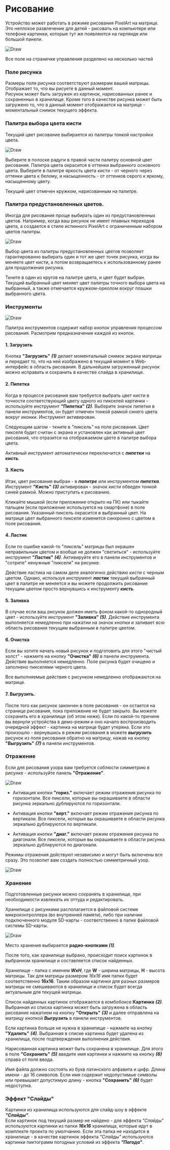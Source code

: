 # Рисование

Устройство может работать в режиме рисования PixelArt на матрице. 
Это неплохое развлечение для детей - рисовать на компьютере или телефоне картинки, 
которые тут же появляются на гирлянде или большой панели.  

![Draw](https://github.com/vvip-68/LedPanelWiFi/blob/main/wiki/Draw/p01.png)  

Все поле на страничке управления разделено на несколько частей  

### Поле рисунка

Размеры поля рисунка соответствуют размерам вашей матрицы. Отображает то, что вы рисуете в данный момент.  
Рисунок может быть загружен из картинок, нарисованных ранее и сохраненных в хранилище. Кроме того в качестве рисунка
может быть загружено то, что в данный момент отображается на матрице - моментальный снимок текущего эффекта.  

### Палитра выбора цвета кисти

Текущий цвет рисование выбирается из палитры тонкой настройки цвета.

![Draw](https://github.com/vvip-68/LedPanelWiFi/blob/main/wiki/Draw/p02.png)  

Выберите в полоске радуги в правой части палитру основной цвет рисования. 
Палитра цвета окрасится в оттенки выбранного основного цвета. 
Выберите в палитре яркость цвета кисти - от черного через оттенки цвета к белому,
и насыщенность - от оттенков серого к яркому, насыщенному цвету.

Текущий цвет отмечен кружком, нарисованным на палитре.

### Палитра предустановленных цветов.

Иногда для рисования проще выбирать один из предустановленных цветов.
Например, когда ваш рисунок не имеет плавных переходов цвета, а создается
в стиле истинного PixelArt с ограниченным набором цветов палитры.  

![Draw](https://github.com/vvip-68/LedPanelWiFi/blob/main/wiki/Draw/p03.png)  

Выбор цвета из палитры предустановленных цветов позволяет гарантированно
выбирать один и тот же цвет точек рисунка, когда вы меняете цвет кисти, а потом возвращаетесь
к использованному ранее для продолжения рисунка.  

Ткните в один из кругов на палитре цвета, и цвет будет выбран.
Текущий выбранный цвет меняет цвет палитры точного выбора цвета на выбранный, а также
отмечается кружком-ореолом вокруг плашки выбранного цвета.  

### Инструменты

![Draw](https://github.com/vvip-68/LedPanelWiFi/blob/main/wiki/Draw/p04.png)  

Палитра инструментов содержит набор кнопок управления процессом рисования. 
Расмотрим предназначение каждой из кнопок.

#### 1. Загрузить

Кнопка **"Загрузить"** ***(1)*** делает моментальный снимок экрана матрицы и передает то, что на ней изображено
в текущий момент в Web-интерфейс в область рисования. В дальнейшем загруженный рисунок можно исправить и
сохранить в качестве слайда в хранилище.

#### 2. Пипетка

Когда в процессе рисования вам требуется выбрать цвет кисти в точности соответствующий цвету одного 
из пикселей картинки - используйте инструмент **"Пипетка"** ***(2)***. 
Выберите значок пипетки в панели инструментов, он будет отмечен тонкой рамкой синего цвета вокруг иконки. 
Инструмент активирован.  

Следующим шагом - ткните в *"пиксель"* на поле рисования. Цвет пикселя будет считан с экрана и
установлен как активный цвет рисования, что отразится на отображаемом цвете в палитре выбора цвета.  

Активный инструмент автоматически переключится с ***пипетки*** на ***кисть***.

#### 3. Кисть

Итак, цвет рисования выбран - в ***палитре*** или инструментом ***пипетка***.
Инструмент **"Кисть"** ***(3)*** активирован - значок кисти обведен тонкой синей рамкой. 
Можно приступать к рисованию.  

Кликайте мышкой (если приложение открыто на ПК) или тыкайте пальцем (если приложение используется на смартфоне)
в поле рисования. Указанный пиксель окрасится в выбранный цвет. 
На матрице цвет выбранного пикселя изменится синхронно с цветом в поле рисования.  

#### 4. Ластик

Если по ошибке какой-то "пиксель" матрицы был окрашен неправильным цветом и вообще не должен "светиться" - 
используйте инструмент **"Ластик"** ***(4)***. Активируйте его в панели инструментов и "сотрите" ненужные
"пиксели" на рисунке.  

Действие ластика на самом деле аналогично действию кисти с черным цветом. Однако, используя инструмент ***ластик***
текущий выбранный цвет в палитре не меняется и вы можете продолжить рисование текущим цветом просто вернувшись
к инструменту ***кисть***.

#### 5. Заливка

В случае если ваш рисунок должен иметь фоном какой-то однородный цвет -  используйте инструмент **"Заливка"** ***(5)***.
Действие инструмента выполняется немедленно при нажатии на значок кнопки и заливает всю область рисования 
текущим выбранным в палитре цветом.  

#### 6. Очистка

Если вы хотите начать новый рисунок и подготовить для этого "чистый холст" - нажмите на кнопку **"Очистка"** ***(6)***
в панели инструмента. Действие выполняется немедленно. Поле рисунка будет очищено и заполнено пикселями черного цвета.  

Все выполняемые действия с рисунком немедленно отображаются на матрице.  

#### 7. Выгрузить.

После того как рисунок закончен в поле рисования - он остается на странице рисования, пока приложение не будет закрыто.
Вы можете сохранить его в хранилище (об этом ниже). Если по какой-то причине вы вернули устройства в демо-режим 
и оно начало воспроизводить очередной эффект - картинка на матрице будет утеряна. Если это произошло - 
вернувшись в режим рисования в можете ***выгрузить*** рисунок из поля рисования обратно на матрицу, 
нажав на кнопку **"Выгрузить"** ***(7)*** в панели инструментов.

### Отражение

Если для рисования узора вам требуется соблюсти симметрию в рисунке - используйте панель **"Отражение"**.  

![Draw](https://github.com/vvip-68/LedPanelWiFi/blob/main/wiki/Draw/p05.png)  

- Активация кнопки **"гориз."** включает режим отражения рисунка по горизонтали. Все пиксели, которые вы окрашиваете
  в области рисунка зеркально дублируются по горизонтали.  

- Активация кнопки **"верт."** включает режим отражения рисунка по вертикали. Все пиксели, которые вы окрашиваете
  в области рисунка зеркально дублируются по вертикали.  

- Активация кнопки **"диаг."** включает режим отражения рисунка по диагонали. Все пиксели, которые вы окрашиваете
  в области рисунка зеркально дублируются по диагонали.  

Режимы отражения действуют независимо и могут быть включены все сразу. Это позволит вам создать полностью 
симметричный узор.  

![Draw](https://github.com/vvip-68/LedPanelWiFi/blob/main/wiki/Draw/p06.png)  

### Хранение

Подготовленные рисунки можно сохранять в хранилище, при необходимости извлекать их оттуда и редактировать.  

Хранилище с рисунками располагается в файловой системе микроконтроллера (во внутренней памяти), 
либо при наличии подключенного модуля SD-карты - соответственно в папке файловой системы SD-карты.  

![Draw](https://github.com/vvip-68/LedPanelWiFi/blob/main/wiki/Draw/p07.png)  

Место хранения выбирается **радио-кнопками** ***(1)***.

После того, как хранилище выбрано, происходит поиск картинок в выбранном хранилище и составляется список найденных.  

Хранилище - папка с именем ***WxH***, где **W** - ширина матрицы, **H** - высота матрицы. Так для матрицы размером *16х16*
имя папки будет соответственно **16x16**. Таким образом картинки для разных размеров матрицы не смешиваются в 
хранилище и список будет всегда актуальным для текущей матрицы.  

Список найденных картинок отображается в комбобоксе **Картинка** ***(2)***. Выбранная из списка картинка может быть
загружена в область рисование нажатием на кнопку **"Открыть"** ***(3)*** и далее отправлена на матрицу кнопкой
***Выгрузить*** в панели инструментов.  

Если картинка больше не нужна в хранилище - нажмите на кнопку **"Удалить"** ***(4)***. Выбранная в списке картинка будет удалена
из хранилища, после подтверждения выполнения действия.  

Нарисованная картинка может быть сохранена в хранилище. Для этого в поле **"Сохранить"** ***(5)*** введите имя картинки и
нажмите на кнопку ***(6)*** справа от поля ввода.  

Имя файла должно состоять из букв латинского алфавита и цифр. Длина имени - до 16 символов. Если имя содержит
недопустимые символы или превышает допустимую длину - кнопка **"Сохранить"** ***(6)*** будет недоступна.

### Эффект "Слайды"

Картинки из хранилища используются для слайд-шоу в эффекте ***"Слайды"***.  
Если картинок под текущий размер не найдено - для эффекта *"Слайды"* используются картинки из папки ***16x16***
хранилища, которые идут в комплекте проекта по умолчанию. Если эта папка не находится в хранилище - в качестве картинок эффекта *"Слайды"*
используются картинки пиктограмм погодных условий из эффекта ***"Погода"***.
